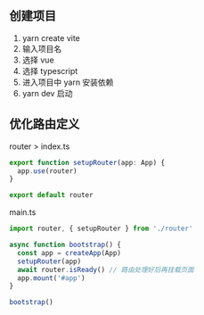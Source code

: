 ## 创建项目

1. yarn create vite
2. 输入项目名
3. 选择 vue
4. 选择 typescript
5. 进入项目中 yarn 安装依赖
6. yarn dev 启动

## 优化路由定义

router > index.ts

```ts
export function setupRouter(app: App) {
  app.use(router)
}

export default router
```

main.ts

```ts
import router, { setupRouter } from './router'

async function bootstrap() {
  const app = createApp(App)
  setupRouter(app)
  await router.isReady() // 路由处理好后再挂载页面
  app.mount('#app')
}

bootstrap()
```

